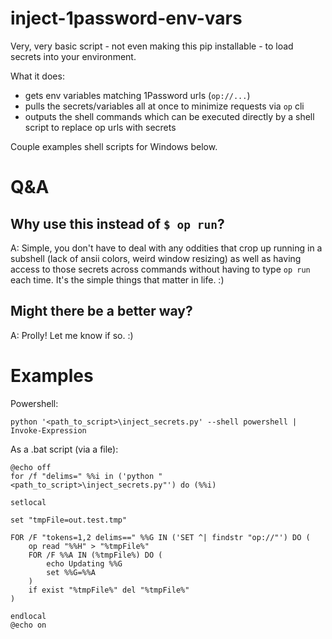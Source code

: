 # inject-1password-env-vars

Very, very basic script - not even making this pip installable - to load secrets into your environment.

What it does:
- gets env variables matching 1Password urls (`op://...`)
- pulls the secrets/variables all at once to minimize requests via `op` cli
- outputs the shell commands which can be executed directly by a shell script to replace op urls with secrets

Couple examples shell scripts for Windows below.


# Q&A

## Why use this instead of `$ op run`?
A: Simple, you don't have to deal with any oddities that crop up running in a subshell (lack of ansii colors, weird window resizing) as well as having access to those secrets across commands without having to type `op run` each time. It's the simple things that matter in life. :)

## Might there be a better way?
A: Prolly! Let me know if so. :)


# Examples

Powershell:

```pwsh
python '<path_to_script>\inject_secrets.py' --shell powershell | Invoke-Expression
```

As a .bat script (via a file):

```winbatch
@echo off
for /f "delims=" %%i in ('python "<path_to_script>\inject_secrets.py"') do (%%i)

setlocal

set "tmpFile=out.test.tmp"

FOR /F "tokens=1,2 delims==" %%G IN ('SET ^| findstr "op://"') DO (
    op read "%%H" > "%tmpFile%"
    FOR /F %%A IN (%tmpFile%) DO (
        echo Updating %%G
        set %%G=%%A
    )
    if exist "%tmpFile%" del "%tmpFile%"
)

endlocal
@echo on
```
